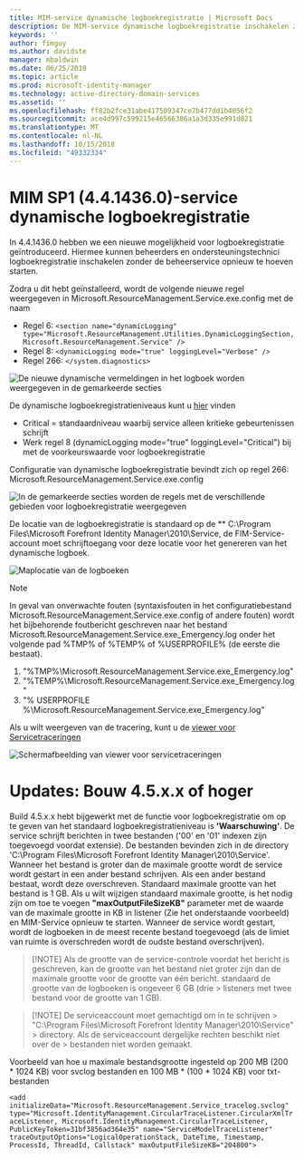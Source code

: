 ```yaml
---
title: MIM-service dynamische logboekregistratie | Microsoft Docs
description: De MIM-service dynamische logboekregistratie inschakelen zonder de beheerservice opnieuw te hoeven starten
keywords: ''
author: fimguy
ms.author: davidste
manager: mbaldwin
ms.date: 06/25/2018
ms.topic: article
ms.prod: microsoft-identity-manager
ms.technology: active-directory-domain-services
ms.assetid: ''
ms.openlocfilehash: ff82b2fce31abe417509347ce7b477dd1b4056f2
ms.sourcegitcommit: ace4d997c599215e46566386a1a3d335e991d821
ms.translationtype: MT
ms.contentlocale: nl-NL
ms.lasthandoff: 10/15/2018
ms.locfileid: "49332334"
---
```

# <a name="mim-sp1-4414360--service-dynamic-logging"></a>MIM SP1 (4.4.1436.0)-service dynamische logboekregistratie
In 4.4.1436.0 hebben we een nieuwe mogelijkheid voor logboekregistratie geïntroduceerd. Hiermee kunnen beheerders en ondersteuningstechnici logboekregistratie inschakelen zonder de beheerservice opnieuw te hoeven starten.

Zodra u dit hebt geïnstalleerd, wordt de volgende nieuwe regel weergegeven in Microsoft.ResourceManagement.Service.exe.config met de naam

*   Regel 6: ``<section name="dynamicLogging" type="Microsoft.ResourceManagement.Utilities.DynamicLoggingSection, Microsoft.ResourceManagement.Service" />``
*   Regel 8: ``<dynamicLogging mode="true" loggingLevel="Verbose" />``
*   Regel 266: ``</system.diagnostics> ``

![De nieuwe dynamische vermeldingen in het logboek worden weergegeven in de gemarkeerde secties](media/mim-service-dynamic-logging/screen01.png)

De dynamische logboekregistratieniveaus kunt u [hier](https://msdn.microsoft.com/library/ms733025(v=vs.110).aspx#Anchor_3) vinden

- Critical = standaardniveau waarbij service alleen kritieke gebeurtenissen schrijft
- Werk regel 8 (dynamicLogging mode="true" loggingLevel="Critical") bij met de voorkeurswaarde voor logboekregistratie

Configuratie van dynamische logboekregistratie bevindt zich op regel 266: Microsoft.ResourceManagement.Service.exe.config

![In de gemarkeerde secties worden de regels met de verschillende gebieden voor logboekregistratie weergegeven](media/mim-service-dynamic-logging/screen02.png)

De locatie van de logboekregistratie is standaard op de ** C:\Program Files\Microsoft Forefront Identity Manager\2010\Service, de FIM-Service-account moet schrijftoegang voor deze locatie voor het genereren van het dynamische logboek.

![Maplocatie van de logboeken](media/mim-service-dynamic-logging/screen03.png)

> [!NOTE]
>  In geval van onverwachte fouten (syntaxisfouten in het configuratiebestand Microsoft.ResourceManagement.Service.exe.config of andere fouten) wordt het bijbehorende foutbericht geschreven naar het bestand Microsoft.ResourceManagement.Service.exe_Emergency.log onder het volgende pad %TMP% of %TEMP% of %USERPROFILE% (de eerste die bestaat).  
> 1. "%TMP%\Microsoft.ResourceManagement.Service.exe_Emergency.log"
> 2. "%TEMP%\Microsoft.ResourceManagement.Service.exe_Emergency.log"
> 3. "% USERPROFILE %\Microsoft.ResourceManagement.Service.exe_Emergency.log"

Als u wilt weergeven van de tracering, kunt u de [viewer voor Servicetraceringen](https://msdn.microsoft.com//library/aa751795(v=vs.110).aspx)

 ![Schermafbeelding van viewer voor servicetraceringen](media/mim-service-dynamic-logging/screen04.png)

# <a name="updates-build-45xx-or-greater"></a>Updates: Bouw 4.5.x.x of hoger

Build 4.5.x.x hebt bijgewerkt met de functie voor logboekregistratie om op te geven van het standaard logboekregistratieniveau is **'Waarschuwing'**. De service schrijft berichten in twee bestanden ('00' en '01' indexen zijn toegevoegd voordat extensie). De bestanden bevinden zich in de directory 'C:\Program Files\Microsoft Forefront Identity Manager\2010\Service'. Wanneer het bestand is groter dan de maximale grootte wordt de service wordt gestart in een ander bestand schrijven. Als een ander bestand bestaat, wordt deze overschreven. Standaard maximale grootte van het bestand is 1 GB. Als u wilt wijzigen standaard maximale grootte, is het nodig zijn om toe te voegen **"maxOutputFileSizeKB"** parameter met de waarde van de maximale grootte in KB in listener (Zie het onderstaande voorbeeld) en MIM-Service opnieuw te starten. Wanneer de service wordt gestart, wordt de logboeken in de meest recente bestand toegevoegd (als de limiet van ruimte is overschreden wordt de oudste bestand overschrijven). 

> [!NOTE] Als de grootte van de service-controle voordat het bericht is geschreven, kan de grootte van het bestand niet groter zijn dan de maximale grootte voor de grootte van één bericht. standaard de grootte van de logboeken is ongeveer 6 GB (drie > listeners met twee bestand voor de grootte van 1 GB).

> [!NOTE] De serviceaccount moet gemachtigd om in te schrijven > "C:\Program Files\Microsoft Forefront Identity Manager\2010\Service" > directory. Als de serviceaccount dergelijke rechten beschikt niet over de > bestanden niet worden gemaakt.

Voorbeeld van hoe u maximale bestandsgrootte ingesteld op 200 MB (200 * 1024 KB) voor svclog bestanden en 100 MB * (100 * 1024 KB) voor txt-bestanden

`<add initializeData="Microsoft.ResourceManagement.Service_tracelog.svclog" type="Microsoft.IdentityManagement.CircularTraceListener.CircularXmlTraceListener, Microsoft.IdentityManagement.CircularTraceListener, PublicKeyToken=31bf3856ad364e35" name="ServiceModelTraceListener" traceOutputOptions="LogicalOperationStack, DateTime, Timestamp, ProcessId, ThreadId, Callstack" maxOutputFileSizeKB="204800">`
